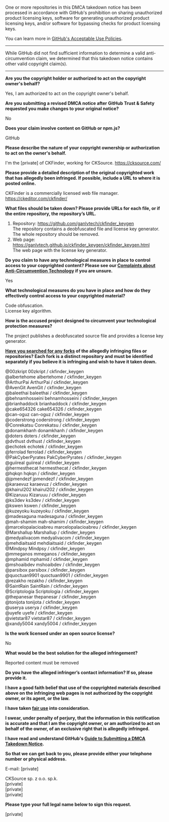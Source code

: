 One or more repositories in this DMCA takedown notice has been processed in accordance with GitHub's prohibition on sharing unauthorized product licensing keys, software for generating unauthorized product licensing keys, and/or software for bypassing checks for product licensing keys.

You can learn more in [GitHub's Acceptable Use Policies](https://docs.github.com/en/github/site-policy/github-acceptable-use-policies).

--- 

While GitHub did not find sufficient information to determine a valid anti-circumvention claim, we determined that this takedown notice contains other valid copyright claim(s).

---

**Are you the copyright holder or authorized to act on the copyright owner's behalf?**

Yes, I am authorized to act on the copyright owner's behalf.

**Are you submitting a revised DMCA notice after GitHub Trust & Safety requested you make changes to your original notice?**

No

**Does your claim involve content on GitHub or npm.js?**

GitHub

**Please describe the nature of your copyright ownership or authorization to act on the owner's behalf.**

I'm the [private] of CKFinder, working for CKSource. https://cksource.com/

**Please provide a detailed description of the original copyrighted work that has allegedly been infringed. If possible, include a URL to where it is posted online.**

CKFinder is a commercially licensed web file manager. https://ckeditor.com/ckfinder/

**What files should be taken down? Please provide URLs for each file, or if the entire repository, the repository’s URL.**

1. Repository: https://github.com/ganlvtech/ckfinder_keygen  
The repository contains a deobfuscated file and license key generator. The whole repository should be removed.  
2. Web page: https://ganlvtech.github.io/ckfinder_keygen/ckfinder_keygen.html  
The web page with the license key generator.

**Do you claim to have any technological measures in place to control access to your copyrighted content? Please see our <a href="https://docs.github.com/articles/guide-to-submitting-a-dmca-takedown-notice#complaints-about-anti-circumvention-technology">Complaints about Anti-Circumvention Technology</a> if you are unsure.**

Yes

**What technological measures do you have in place and how do they effectively control access to your copyrighted material?**

Code obfuscation.  
License key algorithm.

**How is the accused project designed to circumvent your technological protection measures?**

The project publishes a deobfuscated source file and provides a license key generator.

**<a href="https://docs.github.com/articles/dmca-takedown-policy#b-what-about-forks-or-whats-a-fork">Have you searched for any forks</a> of the allegedly infringing files or repositories? Each fork is a distinct repository and must be identified separately if you believe it is infringing and wish to have it taken down.**

@00zkript 00zkript / ckfinder_keygen  
@albertehome albertehome / ckfinder_keygen  
@ArthurPai ArthurPai / ckfinder_keygen  
@AvenGit AvenGit / ckfinder_keygen  
@baleethai baleethai / ckfinder_keygen  
@behnamhosseini behnamhosseini / ckfinder_keygen  
@brianhaddock brianhaddock / ckfinder_keygen  
@cake654326 cake654326 / ckfinder_keygen  
@can-oguz can-oguz / ckfinder_keygen  
@coderstrong coderstrong / ckfinder_keygen  
@Conrekatsu Conrekatsu / ckfinder_keygen  
@donamkhanh donamkhanh / ckfinder_keygen  
@doters doters / ckfinder_keygen  
@dvthust dvthust / ckfinder_keygen  
@echotek echotek / ckfinder_keygen  
@ferrolad ferrolad / ckfinder_keygen  
@PakCyberPyrates PakCyberPyrates / ckfinder_keygen  
@guiireal guiireal / ckfinder_keygen  
@hermesthecat hermesthecat / ckfinder_keygen  
@hqkqn hqkqn / ckfinder_keygen  
@jpmendezf jpmendezf / ckfinder_keygen  
@karaevuz karaevuz / ckfinder_keygen  
@khairul202 khairul202 / ckfinder_keygen  
@Kizaruuu Kizaruuu / ckfinder_keygen  
@ks3dev ks3dev / ckfinder_keygen  
@kswen kswen / ckfinder_keygen  
@kuzeyoku kuzeyoku / ckfinder_keygen  
@madesaguna madesaguna / ckfinder_keygen  
@mah-shamim mah-shamim / ckfinder_keygen  
@marcelopalacioabreu marcelopalacioabreu / ckfinder_keygen  
@Marshallup Marshallup / ckfinder_keygen  
@medyalivacom medyalivacom / ckfinder_keygen  
@mehdiaitsaid mehdiaitsaid / ckfinder_keygen  
@Mindpsy Mindpsy / ckfinder_keygen  
@mmeganos mmeganos / ckfinder_keygen  
@mphamid mphamid / ckfinder_keygen  
@mshoaibdev mshoaibdev / ckfinder_keygen  
@parsibox parsibox / ckfinder_keygen  
@quoctuan9901 quoctuan9901 / ckfinder_keygen  
@rezakho rezakho / ckfinder_keygen  
@SaintRain SaintRain / ckfinder_keygen  
@Scriptologia Scriptologia / ckfinder_keygen  
@thepanesar thepanesar / ckfinder_keygen  
@tonijota tonijota / ckfinder_keygen  
@userya userya / ckfinder_keygen  
@uyefe uyefe / ckfinder_keygen  
@vietstar87 vietstar87 / ckfinder_keygen  
@xandy5004 xandy5004 / ckfinder_keygen  

**Is the work licensed under an open source license?**

No

**What would be the best solution for the alleged infringement?**

Reported content must be removed

**Do you have the alleged infringer’s contact information? If so, please provide it.**

**I have a good faith belief that use of the copyrighted materials described above on the infringing web pages is not authorized by the copyright owner, or its agent, or the law.**

**I have taken <a href="https://www.lumendatabase.org/topics/22">fair use</a> into consideration.**

**I swear, under penalty of perjury, that the information in this notification is accurate and that I am the copyright owner, or am authorized to act on behalf of the owner, of an exclusive right that is allegedly infringed.**

**I have read and understand GitHub's <a href="https://docs.github.com/articles/guide-to-submitting-a-dmca-takedown-notice/">Guide to Submitting a DMCA Takedown Notice</a>.**

**So that we can get back to you, please provide either your telephone number or physical address.**

E-mail: [private]

CKSource sp. z o.o. sp.k.  
[private]  
[private]  
[private]  

**Please type your full legal name below to sign this request.**

[private]  
